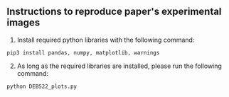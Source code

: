 ## Instructions to reproduce paper's experimental images
1. Install required python libraries with the following command:
```
pip3 install pandas, numpy, matplotlib, warnings
```
2. As long as the required libraries are installed, please run the following command: 
```
python DEBS22_plots.py
```
